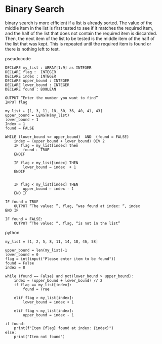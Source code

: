 # Binary Search 
binary search is more efficient if a list is already sorted. The value of the
middle item in the list is first tested to see if it matches the required item,
and the half of the list that does not contain the required item is discarded.
Then, the next item of the list to be tested is the middle item of the half of the
list that was kept. This is repeated until the required item is found or there is
nothing left to test.

pseudocode

```
DECLARE my_list : ARRAY[1:9] as INTEGER
DECLARE flag :  INTEGER 
DECLARE index : INTEGER 
DECLARE upper_bound : INTEGER
DECLARE lower_bound : INTEGER
DECLARE found : BOOLEAN

OUTPUT “Enter the number you want to find”
INPUT flag

my_list ← [1, 3, 11, 18, 30, 36, 40, 41, 43] 
upper_bound ← LENGTH(my_list) 
lower_bound ← 1
Index ← 1
found ← FALSE

WHILE (lower_bound <> upper_bound)  AND  (found = FALSE)
	index ← (upper_bound + lower_bound) DIV 2
	IF flag = my_list[index] then
		found ← TRUE
	ENDIF
	
	IF flag > my_list[index] THEN
		lower_bound ← index  + 1
	ENDIF


	IF flag < my_list[index] THEN
		upper_bound ← index - 1
	END IF 

IF found = TRUE
	OUTPUT “The value: ”, flag, “was found at index: “, index
END IF

IF found = FALSE:
	OUTPUT “The value: “, flag, “is not in the list” 

```
python

```
my_list = [1, 2, 5, 8, 11, 14, 18, 46, 58]

upper_bound = len(my_list)-1
lower_bound = 0
flag = int(input("Please enter item to be found"))
found = False
index = 0

while (found == False) and not(lower_bound > upper_bound):
    index = (upper_bound + lower_bound) // 2
    if flag == my_list[index]:
        found = True

    elif flag > my_list[index]:
        lower_bound = index + 1

    elif flag < my_list[index]:
        upper_bound = index - 1

if found:
    print(f"Item {flag} found at index: {index}")
else:
    print("Item not found")
```
